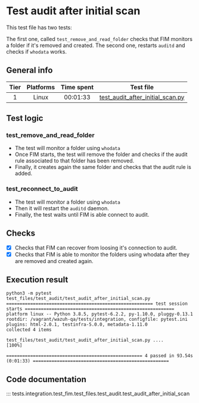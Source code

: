 # Test audit after initial scan
This test file has two tests:

The first one, called `test_remove_and_read_folder` checks that FIM monitors a folder if it's removed and created.
The second one, restarts `auditd` and checks if `whodata` works.

## General info

| Tier | Platforms | Time spent| Test file |
|:--:|:--:|:--:|:--:|
| 1 | Linux | 00:01:33 | [test_audit_after_initial_scan.py](../../../../../../tests/integration/test_fim/test_files/test_audit/test_audit_after_initial_scan.py)|

## Test logic

### test_remove_and_read_folder
- The test will monitor a folder using `whodata`
- Once FIM starts, the test will remove the folder and checks if the audit rule associated to that folder has been removed.
- Finally, it creates again the same folder and checks that the audit rule is added.

### test_reconnect_to_audit
- The test will monitor a folder using `whodata`
- Then it will restart the `auditd` daemon.
- Finally, the test waits until FIM is able connect to audit.

## Checks

- [x] Checks that FIM can recover from loosing it's connection to audit.
- [x] Checks that FIM is able to monitor the folders using whodata after they are removed and created again.

## Execution result

```
python3 -m pytest test_files/test_audit/test_audit_after_initial_scan.py
======================================================= test session starts ========================================================
platform linux -- Python 3.8.5, pytest-6.2.2, py-1.10.0, pluggy-0.13.1
rootdir: /vagrant/wazuh-qa/tests/integration, configfile: pytest.ini
plugins: html-2.0.1, testinfra-5.0.0, metadata-1.11.0
collected 4 items

test_files/test_audit/test_audit_after_initial_scan.py ....                                                                  [100%]

=================================================== 4 passed in 93.54s (0:01:33) ===================================================
```

## Code documentation

::: tests.integration.test_fim.test_files.test_audit.test_audit_after_initial_scan
